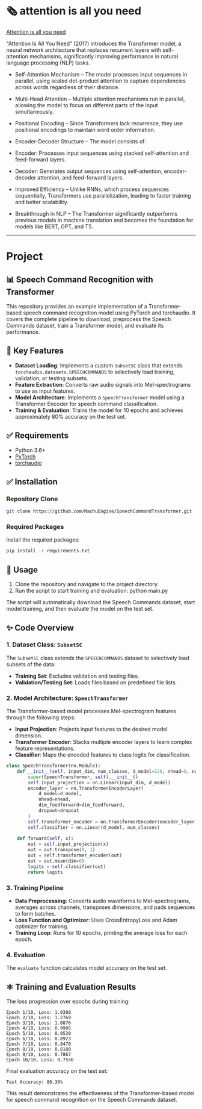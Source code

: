 # 🗞️ attention is all you need 
[Attention is all you need](https://arxiv.org/abs/1706.03762)

"Attention Is All You Need" (2017) introduces the Transformer model, a neural network architecture that replaces recurrent layers with self-attention mechanisms, significantly improving performance in natural language processing (NLP) tasks.   

* Self-Attention Mechanism – The model processes input sequences in parallel, using scaled dot-product attention to capture dependencies across words regardless of their distance.
   
* Multi-Head Attention – Multiple attention mechanisms run in parallel, allowing the model to focus on different parts of the input simultaneously.   
* Positional Encoding – Since Transformers lack recurrence, they use positional encodings to maintain word order information.   
* Encoder-Decoder Structure – The model consists of:   
* Encoder: Processes input sequences using stacked self-attention and feed-forward layers.   
* Decoder: Generates output sequences using self-attention, encoder-decoder attention, and feed-forward layers.   
* Improved Efficiency – Unlike RNNs, which process sequences sequentially, Transformers use parallelization, leading to faster training and better scalability.   
* Breakthrough in NLP – The Transformer significantly outperforms previous models in machine translation and becomes the foundation for models like BERT, GPT, and T5.     
---
# Project

## 📊 Speech Command Recognition with Transformer

This repository provides an example implementation of a Transformer-based speech command recognition model using PyTorch and torchaudio. It covers the complete pipeline to download, preprocess the Speech Commands dataset, train a Transformer model, and evaluate its performance.

## 🚀 Key Features
- **Dataset Loading**: Implements a custom `SubsetSC` class that extends `torchaudio.datasets.SPEECHCOMMANDS` to selectively load training, validation, or testing subsets.
- **Feature Extraction**: Converts raw audio signals into Mel-spectrograms to use as input features.
- **Model Architecture**: Implements a `SpeechTransformer` model using a Transformer Encoder for speech command classification.
- **Training & Evaluation**: Trains the model for 10 epochs and achieves approximately 80% accuracy on the test set.

## ✅ Requirements
- Python 3.6+
- [PyTorch](https://pytorch.org/)
- [torchaudio](https://pytorch.org/audio/stable/index.html)

## ✅ Installation

### Repository Clone

```bash
git clone https://github.com/MachuEngine/SpeechCommandTransformer.git
```
### Required Packages

Install the required packages:
```bash
pip install -r requirements.txt
```


## 📰 Usage
1. Clone the repository and navigate to the project directory.
2. Run the script to start training and evaluation:
python main.py

The script will automatically download the Speech Commands dataset, start model training, and then evaluate the model on the test set.

## ✨ Code Overview

### 1. Dataset Class: `SubsetSC`
The `SubsetSC` class extends the `SPEECHCOMMANDS` dataset to selectively load subsets of the data:
- **Training Set**: Excludes validation and testing files.
- **Validation/Testing Set**: Loads files based on predefined file lists.

### 2. Model Architecture: `SpeechTransformer`
The Transformer-based model processes Mel-spectrogram features through the following steps:
- **Input Projection**: Projects input features to the desired model dimension.
- **Transformer Encoder**: Stacks multiple encoder layers to learn complex feature representations.
- **Classifier**: Maps the encoded features to class logits for classification.

```py
class SpeechTransformer(nn.Module):
    def __init__(self, input_dim, num_classes, d_model=128, nhead=8, num_layers=4, dim_feedforward=512, dropout=0.1):
        super(SpeechTransformer, self).__init__()
        self.input_projection = nn.Linear(input_dim, d_model)
        encoder_layer = nn.TransformerEncoderLayer(
            d_model=d_model, 
            nhead=nhead, 
            dim_feedforward=dim_feedforward, 
            dropout=dropout
        )
        self.transformer_encoder = nn.TransformerEncoder(encoder_layer, num_layers=num_layers)
        self.classifier = nn.Linear(d_model, num_classes)
        
    def forward(self, x):
        out = self.input_projection(x) 
        out = out.transpose(0, 1) 
        out = self.transformer_encoder(out) 
        out = out.mean(dim=0) 
        logits = self.classifier(out) 
        return logits
```

### 3. Training Pipeline
- **Data Preprocessing**: Converts audio waveforms to Mel-spectrograms, averages across channels, transposes dimensions, and pads sequences to form batches.
- **Loss Function and Optimizer**: Uses CrossEntropyLoss and Adam optimizer for training.
- **Training Loop**: Runs for 10 epochs, printing the average loss for each epoch.

### 4. Evaluation
The `evaluate` function calculates model accuracy on the test set.

## ⚛️ Training and Evaluation Results

The loss progression over epochs during training:

```plaintext
Epoch 1/10, Loss: 1.9380
Epoch 2/10, Loss: 1.2769
Epoch 3/10, Loss: 1.0876
Epoch 4/10, Loss: 0.9995
Epoch 5/10, Loss: 0.9530
Epoch 6/10, Loss: 0.8923
Epoch 7/10, Loss: 0.8470
Epoch 8/10, Loss: 0.8180
Epoch 9/10, Loss: 0.7867
Epoch 10/10, Loss: 0.7556
```

Final evaluation accuracy on the test set:
```plaintext
Test Accuracy: 80.36%
```

This result demonstrates the effectiveness of the Transformer-based model for speech command recognition on the Speech Commands dataset.

